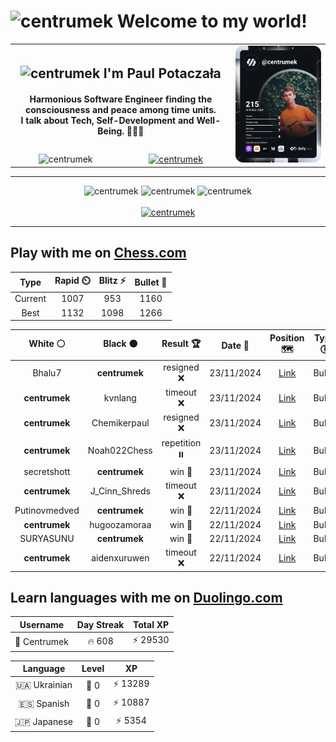 <h1>
  <img
    src="https://emojis.slackmojis.com/emojis/images/1531849430/4246/blob-sunglasses.gif"
    width="30"
    alt="centrumek"
  />
  Welcome to my world!
</h1>

<table>
  <tbody>
    <tr>
      <td align="center" width="70%" colspan="2">
        <h2>
          <img
            src="https://raw.githubusercontent.com/MartinHeinz/MartinHeinz/master/wave.gif"
            width="30px"
            alt="centrumek"
          />
          I'm Paul Potaczała
        </h2>
        <h4>
          Harmonious Software Engineer finding the consciousness and peace among time units.
          <br/>
          I talk about Tech, Self-Development and Well-Being. 🌿🧘🚀
        </h4>
      </td>
      <td width="30%" rowspan="2">
        <a href="https://app.daily.dev/centrumek">
          <img
            src="./devcard.svg"
            alt="centrumek"
          />
        </a>
      </td>
    </tr>
    <tr align="center">
      <td>
        <img
          src="https://komarev.com/ghpvc/?username=centrumek&label=visitors&color=0e75b6&style=flat"
          alt="centrumek"
        >
      </td>
      <td>
        <a href="https://stackoverflow.com/users/14496012/centrumek">
          <img
            src="https://stackoverflow.com/users/flair/14496012.png?theme=dark"
            alt="centrumek"
          >
        </a>
      </td>
    </tr>
  </tbody>
</table>

---
<div align="center">
  <img 
    src="https://github-readme-stats.vercel.app/api?username=centrumek&show_icons=true&count_private=true&theme=dark&hide_border=true&hide=issues,contribs&bg_color=00000000"
    alt="centrumek"
  />
  <img
    src="https://github-readme-stats.vercel.app/api/top-langs/?username=centrumek&layout=compact&hide_border=true&theme=dark&bg_color=00000000&langs_count=6&exclude_repo=air-statistic-app"
    alt="centrumek"
  />
  <img 
    src="https://github-readme-streak-stats.herokuapp.com?user=centrumek&theme=dark&hide_border=true&background=FFFFFF00"
    alt="centrumek"
  />
  <br/>
  <br/>
  <a href="https://www.buymeacoffee.com/centrumek">
    <img
      src="https://cdn.buymeacoffee.com/buttons/v2/default-orange.png"
      height="50"
      width="210"
      alt="centrumek"
    />
  </a>
</div>

---

## Play with me on [Chess.com](https://www.chess.com/member/centrumek)

<div align="center">
<!--START_SECTION:chessStats-->
<!-- Automatically generated with https://github.com/Balastrong/chess-stats-action -->

| Type | Rapid ⏲️ | Blitz ⚡ | Bullet 🔫 |
|:---:|:---:|:---:|:---:|
| Current | 1007 | 953 | 1160 |
| Best | 1132 | 1098 | 1266 |

| White ⚪ | Black ⚫ | Result 🏆 | Date 📅 | Position 🗺️ | Type 🕕 |
|:---:|:---:|:---:|:---:|:---:|:---:|
| Bhalu7 | **centrumek** | resigned ❌ | 23/11/2024 | <a href="http://www.ee.unb.ca/cgi-bin/tervo/fen.pl?select=8/p1k4p/1pp1p3/8/6P1/7P/PPP2B2/2KR4 b - -">Link</a> | Bullet |
| **centrumek** | kvnlang | timeout ❌ | 23/11/2024 | <a href="http://www.ee.unb.ca/cgi-bin/tervo/fen.pl?select=5rk1/3N3p/1p2p1p1/pqP2p2/4bP1P/4p1P1/4K3/2Q5 w - -">Link</a> | Bullet |
| **centrumek** | Chemikerpaul | resigned ❌ | 23/11/2024 | <a href="http://www.ee.unb.ca/cgi-bin/tervo/fen.pl?select=r3r1k1/p3bpp1/1p6/6p1/P2q4/1P1n4/6PP/2R2R1K w - -">Link</a> | Bullet |
| **centrumek** | Noah022Chess | repetition ⏸️ | 23/11/2024 | <a href="http://www.ee.unb.ca/cgi-bin/tervo/fen.pl?select=8/8/5k1p/6p1/6P1/5K1P/8/8 w - -">Link</a> | Bullet |
| secretshott | **centrumek** | win 🥇 | 23/11/2024 | <a href="http://www.ee.unb.ca/cgi-bin/tervo/fen.pl?select=8/8/2p3k1/2Pb4/3P4/Pp4KP/1R4P1/8 w - -">Link</a> | Bullet |
| **centrumek** | J_Cinn_Shreds | timeout ❌ | 23/11/2024 | <a href="http://www.ee.unb.ca/cgi-bin/tervo/fen.pl?select=8/6kp/1K3Np1/8/6r1/8/4R3/8 w - -">Link</a> | Bullet |
| Putinovmedved | **centrumek** | win 🥇 | 22/11/2024 | <a href="http://www.ee.unb.ca/cgi-bin/tervo/fen.pl?select=8/pp4kp/2b5/2P5/8/8/P4K1P/4r1q1 w - -">Link</a> | Bullet |
| **centrumek** | hugoozamoraa | win 🥇 | 22/11/2024 | <a href="http://www.ee.unb.ca/cgi-bin/tervo/fen.pl?select=1k5B/2p4p/p1p5/8/4P3/1P3P2/P6R/3K4 b - -">Link</a> | Bullet |
| SURYASUNU | **centrumek** | win 🥇 | 22/11/2024 | <a href="http://www.ee.unb.ca/cgi-bin/tervo/fen.pl?select=3k4/pp4r1/2p3P1/8/5PB1/6K1/PP6/8 w - -">Link</a> | Bullet |
| **centrumek** | aidenxuruwen | timeout ❌ | 22/11/2024 | <a href="http://www.ee.unb.ca/cgi-bin/tervo/fen.pl?select=r7/6Pk/pp6/2b5/3n4/8/b6K/1q6 w - -">Link</a> | Bullet |

<!--END_SECTION:chessStats-->
</div>

## Learn languages with me on [Duolingo.com](https://www.duolingo.com/profile/Centrumek)

<div align="center">
<!--START_SECTION:duolingoStats-->
<!-- Automatically generated with https://github.com/centrumek/duolingo-readme-stats-->

| Username | Day Streak | Total XP |
|:---:|:---:|:---:|
| 👤 Centrumek | 🔥 608 | ⚡ 29530 |

| Language | Level | XP |
|:---:|:---:|:---:|
| 🇺🇦 Ukrainian | 👑 0 | ⚡ 13289 |
| 🇪🇸 Spanish | 👑 0 | ⚡ 10887 |
| 🇯🇵 Japanese | 👑 0 | ⚡ 5354 |

<!--END_SECTION:duolingoStats-->
</div>
<!--
**centrumek/centrumek** is a ✨ _special_ ✨ repository because its `README.md` (this file) appears on your GitHub profile.

Here are some ideas to get you started:

- 🔭 I’m currently working on ...
- 🌱 I’m currently learning ...
- 👯 I’m looking to collaborate on ...
- 🤔 I’m looking for help with ...
- 💬 Ask me about ...
- 📫 How to reach me: ...
- 😄 Pronouns: ...
- ⚡ Fun fact: ...
-->
